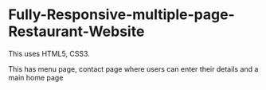 # Fully-Responsive-multiple-page-Restaurant-Website
This uses HTML5, CSS3.

This has menu page, contact page where users can enter their details and a main home page
